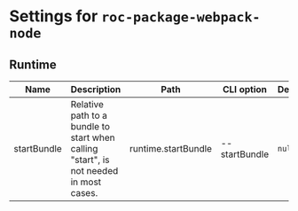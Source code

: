 # Settings for `roc-package-webpack-node`

## Runtime

| Name        | Description                                                                                     | Path                | CLI option    | Default | Type       | Required |
| ----------- | ----------------------------------------------------------------------------------------------- | ------------------- | ------------- | ------- | ---------- | -------- |
| startBundle | Relative path to a bundle to start when calling &quot;start&quot;, is not needed in most cases. | runtime.startBundle | --startBundle | `null`  | `Filepath` | No       |
